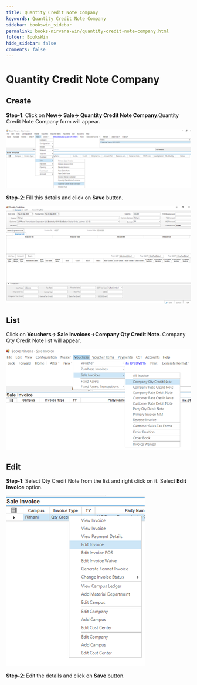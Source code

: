```yaml
---
title: Quantity Credit Note Company  
keywords: Quantity Credit Note Company 
sidebar: bookswin_sidebar
permalink: books-nirvana-win/quantity-credit-note-company.html
folder: BooksWin
hide_sidebar: false
comments: false
---
```


# Quantity Credit Note Company  

## Create

**Step-1**: Click on **New-> Sale-> Quantity Credit Note Company**.Quantity Credit Note Company form will appear.

![](/images/SaleQCNCSelectMenu.png)

**Step-2**: Fill this details and click on **Save** button.

![](/images/SaleQCNCForm.png)


## List  

Click on **Vouchers-> Sale Invoices->Company Qty Credit Note**. Company Qty Credit Note list will appear.

![](/images/SaleQCNCList.png)

## Edit

**Step-1**: Select Qty Credit Note from the list and right click on it. Select **Edit Invoice** option.

![](/images/SaleQCNCEdit.png)

**Step-2**: Edit the details and click on **Save** button.